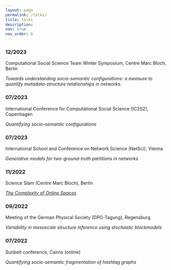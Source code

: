 ```yaml
---
layout: page
permalink: /talks/
title: talks
description: 
nav: true
nav_order: 6
---
```


### 12/2023	
Computational Social Science Team Winter Symposium, Centre Marc Bloch, Berlin

_Towards understanding socio-semantic configurations: a measure to 
quantify metadata-structure relationships in networks._

### 07/2023	

International Conference for Computational Social Science (IC2S2), Copenhagen 

_Quantifying socio-semantic configurations_

### 07/2023	

International School and Conference on Network Science (NetSci), Vienna

_Generative models for two-ground-truth partitions in networks_

### 11/2022	

Science Slam (Centre Marc Bloch), Berlin

_[The Complexity of Online Spaces](https://www.youtube.com/watch?v=EQP95Np8MQ8)_

### 09/2022	

Meeting of the German Physical Society (DPG-Tagung), Regensburg

_Variability in mesoscale structure inference using stochastic blockmodels_

### 07/2022	

Sunbelt conference, Cairns (online)

_Quantifying socio-semantic fragmentation of hashtag graphs_